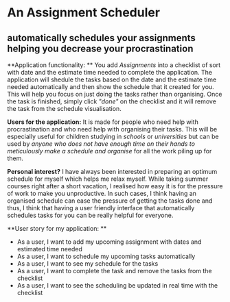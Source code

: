 # An Assignment Scheduler

## automatically schedules your assignments helping you decrease your procrastination

**Application functionality: **
You add *Assignments* into a checklist of sort with date and the estimate time needed to complete the application.
The application will shedule the tasks based on the date and the estimate time needed automatically and then show the
schedule that it created for you. This will help you focus on just doing the tasks rather than organising. Once the task
is finished, simply click *"done"* on the checklist and it will remove the task from the schedule visualisation.

**Users for the application:**
It is made for people who need help with procrastination and who need help with organising their tasks.
This will be especially useful for children studying in *schools* or *universities* but can be used by *anyone who does not
have enough time on their hands to meticulously make a schedule and organise* for all the work piling up for them.

**Personal interest?**
I have always been interested in preparing an optimum schedule for myself which helps me relax myself. While taking
summer courses right after a short vacation, I realised how easy it is for the pressure of work to make you unproductive.
In such cases, I think having an organised schedule can ease the pressure of getting the tasks done and thus, I think that
having a user friendly interface that automatically schedules tasks for you can be really helpful for everyone.

**User story for my application: **
- As a user, I want to add my upcoming assignment with dates and estimated time needed
- As a user, I want to schedule my upcoming tasks automatically
- As a user, I want to see my schedule for the tasks
- As a user, I want to complete the task and remove the tasks from the checklist
- As a user, I want to see the scheduling be updated in real time with the checklist
